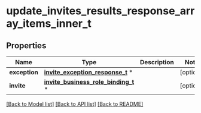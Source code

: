 # update_invites_results_response_array_items_inner_t

## Properties
Name | Type | Description | Notes
------------ | ------------- | ------------- | -------------
**exception** | [**invite_exception_response_t**](invite_exception_response.md) \* |  | [optional] 
**invite** | [**invite_business_role_binding_t**](invite_business_role_binding.md) \* |  | [optional] 

[[Back to Model list]](../README.md#documentation-for-models) [[Back to API list]](../README.md#documentation-for-api-endpoints) [[Back to README]](../README.md)



